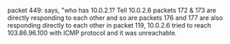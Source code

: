 packet 449: says, "who has 10.0.2.1? Tell 10.0.2.6
packets 172 & 173 are directly responding to each other
  and so are packets 176 and 177 are also responding directly to each other
in packet 119, 10.0.2.6 tried to reach 103.86.96.100 with ICMP protocol and it was unreachable.
